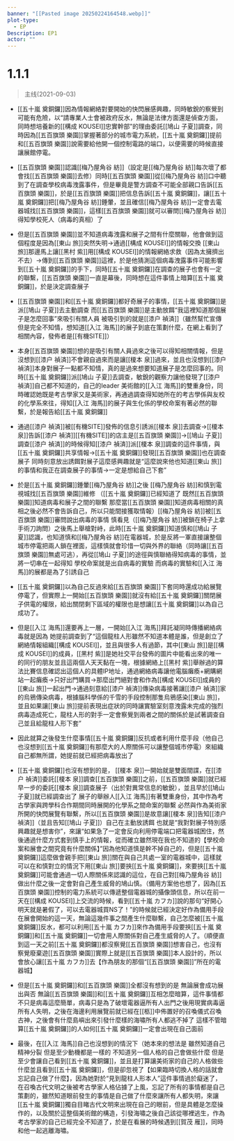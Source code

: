 ```yaml
---
banner: "[[Pasted image 20250224164548.webp]]"
plot-type:
  - EP
Description: EP1
actor: ""
---
```


# 1.1.1
>主线(2021-09-03)

- [[五十嵐 奠銅鑼]]因為情報網絡對要開始的快閃展感興趣，同時敏銳的察覺到可能有危險，以“請專業人士會被政府反水，無論是法律方面還是偵查方面，同時想培養新的[[構成 KOUSEI]]忠實幹部”的理由委託[[鳩山 子夏]]調查，同時因為[[五百旗頭 樂園]]掌握著部分的城市電力系統，[[五十嵐 奠銅鑼]]提前和[[五百旗頭 樂園]]說需要給他開一個控制電路的端口，以便需要的時候直接讓展館停電。

- [[五百旗頭 樂園]]認識[[梅乃屋角谷 紡]]（設定是[[梅乃屋角谷 紡]]每次壞了都會找[[五百旗頭 樂園]]去修）同時[[五百旗頭 樂園]]從[[梅乃屋角谷 紡]]口中聽到了在調查學校病毒洩露事件，但是畢竟是警方調查不可能全部親口告訴[[五百旗頭 樂園]]，於是[[五百旗頭 樂園]]把信息告訴[[五十嵐 奠銅鑼]]，讓[[五十嵐 奠銅鑼]]把[[梅乃屋角谷 紡]]錘暈，並且確信[[梅乃屋角谷 紡]]一定會去電器城找[[五百旗頭 樂園]]，這樣[[五百旗頭 樂園]]就可以審問[[梅乃屋角谷 紡]]得知學校死人（病毒的真相）了

- 但是[[五百旗頭 樂園]]並不知道病毒洩露和展子之間有什麼關聯，他會做到這個程度是因為[[東山 旅]]突然失明→通過[[構成 KOUSEI]]的情報交換 [[東山 旅]]那邊馬上讓[[黑村 紫]]用[[構成 KOUSEI]]的情報網絡求救（因為太擁擠出不去）→傳到[[五百旗頭 樂園]]這裡，於是他猜測這個病毒洩露事件可能影響到[[五十嵐 奠銅鑼]]的手下，同時[[五十嵐 奠銅鑼]]在調查的展子也會有一定的聯繫，[[五百旗頭 樂園]]一直是幕後，同時想在這件事情上暗算[[五十嵐 奠銅鑼]]，於是決定調查展子

- [[五百旗頭 樂園]]和[[五十嵐 奠銅鑼]]都好奇展子的事情，[[五十嵐 奠銅鑼]]是派[[鳩山 子夏]]去主動調查 而[[五百旗頭 樂園]]是主動放餌“我這裡知道那個展子是怎麼回事”來吸引有關人員 被吸引到的就是[[漆户 禎済]]（雖然幫忙宣傳但是完全不知情，想知道[[入江 海馬]]的展子到底在策劃什麼，在網上看到了相關內容，發佈者是[[有機SITE]]）

- 本身[[五百旗頭 樂園]]想的是吸引有關人員過來之後可以得知相關情報，但是沒想到[[漆户 禎済]]不會親自過來而是讓[[榎本 泉]]過來，並且也沒想到[[漆户 禎済]]本身對展子一點都不知情，真的是過來想要知道展子是怎麼回事的。同時[[五十嵐 奠銅鑼]]派[[鳩山 子夏]]去調查，敏銳的觀察力讓他發現了[[漆户 禎済]]自己都不知道的，自己的leader 美術館的[[入江 海馬]]的雙重身份，同時確認她既是考古學家又是美術家，再通過調查得知她所在的考古學係與友校的化學系來往，得知[[入江 海馬]]的展子與生化係的學校命案有著必然的聯繫，於是報告給[[五十嵐 奠銅鑼]]

- 通過[[漆户 禎済]]被[[有機SITE]]發佈的信息引誘派[[榎本 泉]]去調查→[[榎本 泉]]告訴[[漆户 禎済]][[有機SITE]]的店主是[[五百旗頭 樂園]]→[[鳩山 子夏]]調查[[漆户 禎済]]的時候得知[[漆户 禎済]]派[[榎本 泉]]調查的這件事情，與[[五十嵐 奠銅鑼]]共享情報→[[五十嵐 奠銅鑼]]發現[[五百旗頭 樂園]]也在調查展子 同時刻意放出誘餌對展子這麼感興趣就是“這麼說來他也知道[[東山 旅]]的事情和我正在調查展子的事情→一定是想給自己下套”

- 於是[[五十嵐 奠銅鑼]]錘暈[[梅乃屋角谷 紡]]之後 [[梅乃屋角谷 紡]]和慎到電視城找[[五百旗頭 樂園]]維修 （[[五十嵐 奠銅鑼]]已經知道了 既然[[五百旗頭 樂園]]知道病毒和展子之間的聯繫 那麼當[[五百旗頭 樂園]]知道病毒相關的真相之後必然不會告訴自己，所以只能間接獲取情報）[[梅乃屋角谷 紡]]被[[五百旗頭 樂園]]審問說出病毒的事情 慎看見（[[梅乃屋角谷 紡]]被鎖在椅子上拿手術刀詢問）之後馬上舉槍對峙，此時[[五十嵐 奠銅鑼]]知道慎和[[鳩山 子夏]]認識，也知道慎和[[梅乃屋角谷 紡]]在電器城，於是反將一軍直接讓整個城市停電把兩人鎖在裡面，這樣慎就會珍惜一切與外界的聯絡（同時讓[[五百旗頭 樂園]]無處可逃），再從[[鳩山 子夏]]的途徑與慎聯絡得知病毒的事情，並將一切串在一起得知 學校命案就是出自病毒的實驗 而病毒的實驗和[[入江 海馬]]的展都是為了引誘自己

- [[五十嵐 奠銅鑼]]以為自己反過來給[[五百旗頭 樂園]]下套同時還成功給展覽停電了，但實際上一開始[[五百旗頭 樂園]]就沒有給[[五十嵐 奠銅鑼]]關閉展子供電的權限，給出關閉剩下區域的權限也是想讓[[五十嵐 奠銅鑼]]以為自己成功了。

- 但是[[入江 海馬]]還要再上一層，一開始[[入江 海馬]]拜託凝同時傳播網絡病毒就是因為 她提前調查到了“這個龍柱人形雖然不知道本體是誰，但是創立了網絡情報組織[[構成 KOUSEI]]，並且與很多人有過節，其中[[東山 旅]]是[[構成 KOUSEI]]的成員，[[黑村 紫]]是她社交平台發佈的圖片中能看出來的唯一的同行的朋友並且這兩個人天天黏在一塊，根據網絡上[[黑村 紫]]舉辦過的算法比賽信息確認出這個人的具體IP地址，通過網絡病毒讓他電腦癱瘓+網購網站一起癱瘓→只好出門購買→那麼出門絕對會和作為[[構成 KOUSEI]]成員的[[東山 旅]]一起出門→通過刻意給[[漆户 禎済]]傳染病毒接著讓[[漆户 禎済]]家的烏鴉傳染病毒，根據腦科學係的千雪的手段控制那隻烏鴉感染[[東山 旅]]，並且如果讓[[東山 旅]]提前表現出症狀的同時讓實驗室刻意洩露未完成的強烈病毒造成死亡，龍柱人形的對手一定會察覺到兩者之間的關係於是試著調查自己並且給龍柱人形下套”

- 因此就算之後發生什麼事情[[五十嵐 奠銅鑼]]反抗或者利用什麼手段（他自己也沒想到[[五十嵐 奠銅鑼]]有那麼大的人際關係可以讓整個城市停電）來組織自己都無所謂，她提前就已經把病毒放出了

- [[五十嵐 奠銅鑼]]也沒有想到的是， [[榎本 泉]]一開始就是雙面間諜，在[[漆户 禎済]]委託[[榎本 泉]]調查[[五百旗頭 樂園]]之前，[[五百旗頭 樂園]]就已經早一步的委託[[榎本 泉]]調查展子（出於對異常信息的敏銳），並且早於[[鳩山 子夏]]就已經調查出了 展子的舉辦人[[入江 海馬]]有著雙重身份，其中作為考古學家與跨學科合作期間同時展開的化學系之間命案的聯繫 必然與作為美術家所開的快閃展覽有聯繫，所以[[五百旗頭 樂園]]是故意讓[[榎本 泉]]告知[[漆户 禎済]]（並且告知[[鳩山 子夏]]）自己在主動放誘餌 也就是“我對對展子特別感興趣就是想害你”，來讓“如果急了一定會反向利用停電端口把電器城困住，然後通過什麼方式套到慎手上的情報，從而確立雖然現在我也不知道的【學校命案和展會之間究竟有什麼關係】”因為他知道慎是幹不掉自己的，但是[[五十嵐 奠銅鑼]]這麼做會親手把[[東山 旅]]關在與自己共處一室的電器城中，這樣就可以在和慎對立的情況下用[[東山 旅]]要挾[[五十嵐 奠銅鑼]]，來要挾[[五十嵐 奠銅鑼]]可能會通過一切人際關係來認識的這位，在自己對[[梅乃屋角谷 紡]]做出什麼之後一定會對自己產生威脅的鳩山慎。（備用方案他也想了，因為[[五百旗頭 樂園]]控制的電力系統可以傳遞整個電器城的攝像頭信息，所以在前一天在[[構成 KOUSEI]]上交流的時候，看到[[五十嵐 カフカ]]說的那句“好開心 明天就是暑假了，可以去電器城買NS了！”的時候就已經決定好作為備用手段在展會開始的這一天，無論這幾件事之間產生什麼聯繫，自己怎麼被[[五十嵐 奠銅鑼]]反水，都可以利用[[五十嵐 カフカ]]來作為備用手段要挾[[五十嵐 奠銅鑼]]和[[五十嵐 奠銅鑼]]一切會用人際關係對自己產生威脅的人了。（順便直到這一天之前[[五十嵐 奠銅鑼]]都沒察覺[[五百旗頭 樂園]]想害自己，也沒有察覺廢棄遊[[五百旗頭 樂園]]實際上就是[[五百旗頭 樂園]]本人設計的，所以會放心讓[[五十嵐 カフカ]]去【作為朋友的那個“[[五百旗頭 樂園]]”所在的電器城】

- 但是[[五十嵐 奠銅鑼]]和[[五百旗頭 樂園]]全都沒有想到的是 無論展會成功展出與否 無論[[五百旗頭 樂園]]和[[五十嵐 奠銅鑼]]互相怎麼暗算，這件事情都不只是病毒這麼簡單，病毒只是為了破壞電器逼所有人出門之後用現實病毒逼所有人失明，之後在海邊利用展覽前就已經在[[柩]]中佈置好的召喚儀式召喚古神，之後會有什麼島嶼出來引發什麼樣的海嘯所有人都逃不掉了 這樣不管暗算[[五十嵐 奠銅鑼]]的人如何[[五十嵐 奠銅鑼]]一定會出現在自己面前

- 最後，在[[入江 海馬]]自己也沒想到的情況下（她本來的想法是 雖然知道自己精神分裂 但是至少動機都是一樣的 不知道另一個人格的自己會做些什麼 但是至少會讓自己看到[[五十嵐 奠銅鑼]]，並且是打算讓美術家的自己的人格做些什麼並且看到[[五十嵐 奠銅鑼]]，但是卻忽視了【如果臨時切換人格的話就會忘記自己做了什麼】，因為她對於“見到龍柱人形本人”這件事情過於癡迷了，在召喚古代文明之後被考古學家人格佔據了上風，忘記了所有的事情都是自己策劃的，雖然知道眼前發生的事情是自己做了什麼來讓所有人都失明，來讓[[五十嵐 奠銅鑼]]獨自目睹古代文明來出現在自己的眼前，但是具體是怎麼操作的，以及關於這整個美術館的構造，引發海嘯之後自己該從哪裡逃生，作為考古學家的自己已經完全不知道了，於是在看展的時候遇到[[賀茂 雁]]，同時和他一起逃離海嘯。